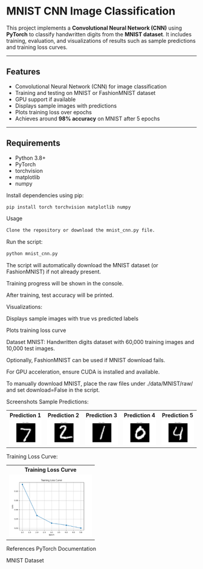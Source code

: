 # MNIST CNN Image Classification

This project implements a **Convolutional Neural Network (CNN)** using **PyTorch** to classify handwritten digits from the **MNIST dataset**. It includes training, evaluation, and visualizations of results such as sample predictions and training loss curves.

---

## Features

- Convolutional Neural Network (CNN) for image classification
- Training and testing on MNIST or FashionMNIST dataset
- GPU support if available
- Displays sample images with predictions
- Plots training loss over epochs
- Achieves around **98% accuracy** on MNIST after 5 epochs

---

## Requirements

- Python 3.8+
- PyTorch
- torchvision
- matplotlib
- numpy

Install dependencies using pip:

```bash
pip install torch torchvision matplotlib numpy
```
Usage
```bash
Clone the repository or download the mnist_cnn.py file.
```

Run the script:

```bash
python mnist_cnn.py
```

The script will automatically download the MNIST dataset (or FashionMNIST) if not already present.

Training progress will be shown in the console.

After training, test accuracy will be printed.

Visualizations:

Displays sample images with true vs predicted labels

Plots training loss curve

Dataset
MNIST: Handwritten digits dataset with 60,000 training images and 10,000 test images.

Optionally, FashionMNIST can be used if MNIST download fails.



For GPU acceleration, ensure CUDA is installed and available.

To manually download MNIST, place the raw files under ./data/MNIST/raw/ and set download=False in the script.

Screenshots
Sample Predictions:
<table>
  <tr>
    <th> Prediction 1</th>
    <th> Prediction 2</th>
    <th> Prediction 3</th>
    <th> Prediction 4</th>
    <th> Prediction 5</th>
  </tr>
  <tr>
    <td><img src="screenshots/sample_pred_1.png" width="220"/> </td>
    <td><img src="screenshots/sample_pred_2.png" width="220"/> </td>
    <td><img src="screenshots/sample_pred_3.png" width="220"/> </td>
    <td><img src="screenshots/sample_pred_4.png" width="220"/> </td>
    <td><img src="screenshots/sample_pred_5.png" width="220"/> </td>
  </tr>
</table>

Training Loss Curve:
<table>
  <tr>
    <th> Training Loss Curve</th>
  </tr>
  <tr>
    <td><img src="screenshots/training_loss_curve.png" width="220"/> </td>
  </tr>
</table>

References
PyTorch Documentation

MNIST Dataset
